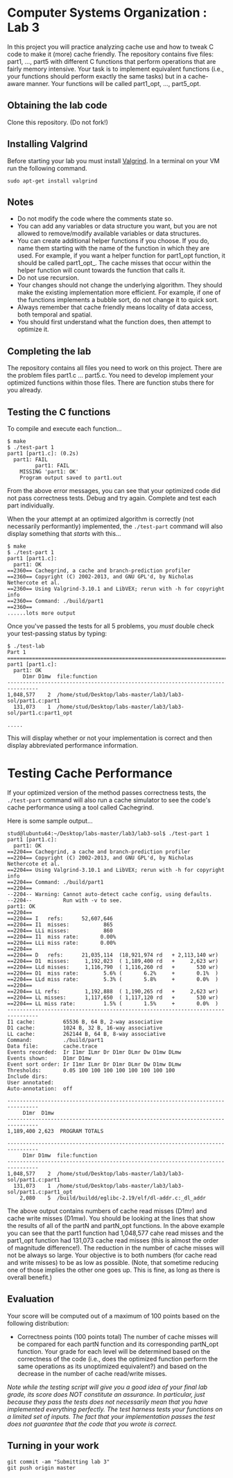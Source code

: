 # Computer Systems Organization : Lab 3

In this project you will practice analyzing cache use and how to tweak C code to make it (more) cache friendly. The repository contains five files: part1, ..., part5 with different C functions that perform operations that are fairly memory intensive.  Your task is to implement equivalent functions (i.e., your functions should perform exactly the same tasks) but in a cache-aware manner. Your functions will be called part1_opt, ..., part5_opt.

## Obtaining the lab code  

Clone this repository. (Do not fork!)

## Installing Valgrind

Before starting your lab you must install [Valgrind](http://valgrind.org/). In a terminal on your VM run the following command.

```
sudo apt-get install valgrind

```

## Notes

* Do not modify the code where the comments state so.  
* You can add any variables or data structure you want, but you are not allowed to remove/modify available variables or data structures.
* You can create additional helper functions if you choose. If you do, name them starting with the name of the function in which they are used. For example, if you want a helper function for part1_opt function, it should be called part1_opt_<some-suffix>. The cache misses that occur within the helper function will count towards the function that calls it.  
* Do not use recursion.
* Your changes should not change the underlying algorithm. They should make the existing implementation more efficient. For example, if one of
the functions implements a bubble sort, do not change it to quick sort.
*  Always remember that cache friendly means locality of data access, both temporal and spatial.
* You should first understand what the function does, then attempt to optimize it.

## Completing the lab

The repository contains all files you need to work on this project. There are the problem files part1.c ... part5.c. You need to develop implement your optimized functions within those files. There are function stubs there for you already.

## Testing the C functions

To compile and execute each function...

```
$ make
$ ./test-part 1
part1 [part1.c]: (0.2s)
  part1: FAIL
         part1: FAIL
    MISSING 'part1: OK'
    Program output saved to part1.out
```

From the above error messages, you can see that your optimized code did not pass correctness tests. Debug and try again. Complete and test each part individually. 

When the your attempt at an optimized algorithm is correctly (not necessarily performantly) implemented, the `./test-part` command will also display something that *starts* with this...

```
$ make
$ ./test-part 1
part1 [part1.c]: 
  part1: OK
==2360== Cachegrind, a cache and branch-prediction profiler
==2360== Copyright (C) 2002-2013, and GNU GPL'd, by Nicholas Nethercote et al.
==2360== Using Valgrind-3.10.1 and LibVEX; rerun with -h for copyright info
==2360== Command: ./build/part1
==2360== 
......lots more output
```

Once you've passed the tests for all 5 problems, you *must* double check your test-passing status by typing: 

```
$ ./test-lab 
Part 1 =========================================================================
part1 [part1.c]: 
  part1: OK
     D1mr D1mw  file:function
--------------------------------------------------------------------------------
1,048,577    2  /home/stud/Desktop/labs-master/lab3/lab3-sol/part1.c:part1
  131,073    1  /home/stud/Desktop/labs-master/lab3/lab3-sol/part1.c:part1_opt

.....
```

This will display whether or not your implementation is correct and then display abbreviated performance information.

# Testing Cache Performance

If your optimized version of the method passes correctness tests, the `./test-part` command will also run a cache simulator to see the code's cache performance using a tool called Cachegrind. 

Here is some sample output...

```
stud@lubuntu64:~/Desktop/labs-master/lab3/lab3-sol$ ./test-part 1
part1 [part1.c]: 
  part1: OK
==2204== Cachegrind, a cache and branch-prediction profiler
==2204== Copyright (C) 2002-2013, and GNU GPL'd, by Nicholas Nethercote et al.
==2204== Using Valgrind-3.10.1 and LibVEX; rerun with -h for copyright info
==2204== Command: ./build/part1
==2204== 
--2204-- Warning: Cannot auto-detect cache config, using defaults.
--2204--          Run with -v to see.
part1: OK
==2204== 
==2204== I   refs:      52,607,646
==2204== I1  misses:           865
==2204== LLi misses:           860
==2204== I1  miss rate:       0.00%
==2204== LLi miss rate:       0.00%
==2204== 
==2204== D   refs:      21,035,114  (18,921,974 rd   + 2,113,140 wr)
==2204== D1  misses:     1,192,023  ( 1,189,400 rd   +     2,623 wr)
==2204== LLd misses:     1,116,790  ( 1,116,260 rd   +       530 wr)
==2204== D1  miss rate:        5.6% (       6.2%     +       0.1%  )
==2204== LLd miss rate:        5.3% (       5.8%     +       0.0%  )
==2204== 
==2204== LL refs:        1,192,888  ( 1,190,265 rd   +     2,623 wr)
==2204== LL misses:      1,117,650  ( 1,117,120 rd   +       530 wr)
==2204== LL miss rate:         1.5% (       1.5%     +       0.0%  )
--------------------------------------------------------------------------------
I1 cache:         65536 B, 64 B, 2-way associative
D1 cache:         1024 B, 32 B, 16-way associative
LL cache:         262144 B, 64 B, 8-way associative
Command:          ./build/part1
Data file:        cache.trace
Events recorded:  Ir I1mr ILmr Dr D1mr DLmr Dw D1mw DLmw
Events shown:     D1mr D1mw
Event sort order: Ir I1mr ILmr Dr D1mr DLmr Dw D1mw DLmw
Thresholds:       0.05 100 100 100 100 100 100 100 100
Include dirs:     
User annotated:   
Auto-annotation:  off

--------------------------------------------------------------------------------
     D1mr  D1mw 
--------------------------------------------------------------------------------
1,189,400 2,623  PROGRAM TOTALS

--------------------------------------------------------------------------------
     D1mr D1mw  file:function
--------------------------------------------------------------------------------
1,048,577    2  /home/stud/Desktop/labs-master/lab3/lab3-sol/part1.c:part1
  131,073    1  /home/stud/Desktop/labs-master/lab3/lab3-sol/part1.c:part1_opt
    2,080    5  /build/buildd/eglibc-2.19/elf/dl-addr.c:_dl_addr
```

The above output contains numbers of cache read misses (D1mr) and cache write misses (D1mw). You should be looking at the lines that show the results of all of the partN and partN_opt functions. In the above example you can see that the part1 function had 1,048,577 cahe read misses and the part1_opt function had 131,073 cache read misses (this is almost the order of magnitude difference!). The reduction in the number of cache misses will not be always so large. Your objective is to both numbers (for cache read and write misses) to be as low as possible. (Note, that sometime reducing one of those implies the other one goes up. This is fine, as long as there is overall benefit.) 

## Evaluation
Your score will be computed out of a maximum of 100 points based on the following distribution:

* Correctness points (100 points total) The number of cache misses will be compared for each partN function and its corresponding partN_opt function. Your grade for each level will be determined based on the correctness of the code (i.e., does the optimized function perform the same operations as its unoptimized equivalent?) and based on the decrease in the number of cache read/write misses.

<i>Note while the testing script will give you a good idea of your final lab grade, its score does NOT constitute an assurance. In particular, just because they pass the tests does not necessarily mean that you have implemented everything perfectly. The test harness tests your functions on a limited set of inputs. The fact that your implementation passes the test does not guarantee that the code that you wrote is correct.</i>

## Turning in your work

```
git commit -am "Submitting lab 3"  
git push origin master
```  
